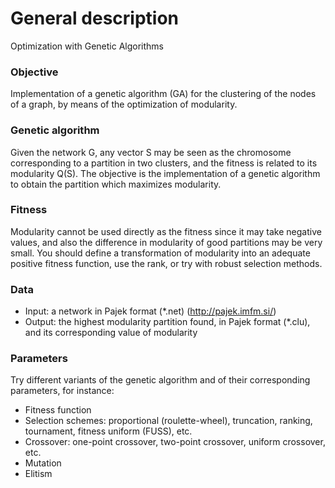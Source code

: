 # General description
Optimization with Genetic Algorithms

### Objective
Implementation of a genetic algorithm (GA) for the clustering of the nodes of a graph, by means of the optimization of modularity.

### Genetic algorithm
Given the network G, any vector S may be seen as the chromosome corresponding to a partition in two clusters, and the fitness is related to its modularity Q(S). The objective is the implementation of a genetic algorithm to obtain the partition which maximizes modularity.
### Fitness
Modularity cannot be used directly as the fitness since it may take negative values, and also the difference in modularity of good partitions may be very small. You should define a transformation of modularity into an adequate positive fitness function, use the rank, or try with robust selection methods.

### Data
* Input: a network in Pajek format (*.net) (http://pajek.imfm.si/)
* Output: the highest modularity partition found, in Pajek format (*.clu), and its corresponding value of modularity

### Parameters
Try different variants of the genetic algorithm and of their corresponding parameters, for instance:
* Fitness function
* Selection schemes: proportional (roulette-wheel), truncation, ranking, tournament, fitness uniform (FUSS), etc.
* Crossover: one-point crossover, two-point crossover, uniform crossover, etc.
* Mutation
* Elitism
